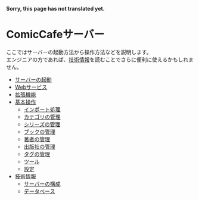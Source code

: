 **Sorry, this page has not translated yet.**

# ComicCafeサーバー
ここではサーバーの起動方法から操作方法などを説明します。  
エンジニアの方であれば、[技術情報](Server/TechnicalInformation.mkd)を読むことでさらに便利に使えるかもしれません。

- [サーバーの起動](Server/Launch.mkd)
- [Webサービス](Server/Webservice.mkd)
- [拡張機能](Server/Extension.mkd)
- [基本操作](Server/BasicOperations.mkd)
	- [インポート処理](Server/BasicOperations/Import.mkd)
	- [カテゴリの管理](Server/BasicOperations/ManagementCategory.mkd)
	- [シリーズの管理](Server/BasicOperations/ManagementSeries.mkd)
	- [ブックの管理](Server/BasicOperations/ManagementBook.mkd)
	- [著者の管理](Server/BasicOperations/ManagementAuthor.mkd)
	- [出版社の管理](Server/BasicOperations/ManagementPublisher.mkd)
	- [タグの管理](Server/BasicOperations/ManagementTag.mkd)
	- [ツール](Server/BasicOperations/Tools.mkd)
	- [設定](Server/BasicOperations/Settings.mkd)
- [技術情報](Server/TechnicalInformation.mkd)
   - [サーバーの構成](Server/TechnicalInformation/)
   - [データベース](Server/TechnicalInformation/Database.mkd)
